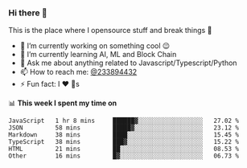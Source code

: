### Hi there 👋

<!--
**a233894432/a233894432** is a ✨ _special_ ✨ repository because its `README.md` (this file) appears on your GitHub profile.

Here are some ideas to get you started:

- 🔭 I’m currently working on ...
- 🌱 I’m currently learning ...
- 👯 I’m looking to collaborate on ...
- 🤔 I’m looking for help with ...
- 💬 Ask me about ...
- 📫 How to reach me: ...
- 😄 Pronouns: ...
- ⚡ Fun fact: ...
-->
 
 
This is the place where I opensource stuff and break things :rofl:

- 🔭 I’m currently working on something cool :wink:
- 🌱 I’m currently learning AI, ML and Block Chain
- 💬 Ask me about anything related to Javascript/Typescript/Python
- 📫 How to reach me: [@233894432](https://twitter.com/233894432)
- ⚡ Fun fact: I :heart: :dog:s

📊 **This week I spent my time on**
<!--START_SECTION:waka-->

```text
JavaScript   1 hr 8 mins     ██████▓░░░░░░░░░░░░░░░░░░   27.02 %
JSON         58 mins         █████▓░░░░░░░░░░░░░░░░░░░   23.12 %
Markdown     38 mins         ████░░░░░░░░░░░░░░░░░░░░░   15.45 %
TypeScript   38 mins         ███▓░░░░░░░░░░░░░░░░░░░░░   15.22 %
HTML         21 mins         ██░░░░░░░░░░░░░░░░░░░░░░░   08.53 %
Other        16 mins         █▓░░░░░░░░░░░░░░░░░░░░░░░   06.73 %
```

<!--END_SECTION:waka-->
